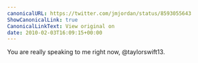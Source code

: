 ```yaml
---
canonicalURL: https://twitter.com/jmjordan/status/8593055643
ShowCanonicalLink: true
CanonicalLinkText: View original on
date: 2010-02-03T16:09:15+00:00
---
```

You are really speaking to me right now, @taylorswift13.